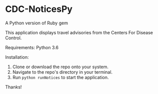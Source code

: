 # CDC-NoticesPy
A Python version of Ruby gem

This application displays travel advisories from the Centers For Disease Control.

Requirements:
  Python 3.6

Installation:
  1. Clone or download the repo onto your system.
  2. Navigate to the repo's directory in your terminal.
  3. Run `python runNotices` to start the application.
  
  
 Thanks!
